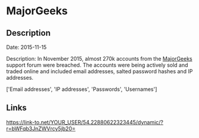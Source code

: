 # MajorGeeks

## Description

Date: 2015-11-15

Description:
In November 2015, almost 270k accounts from the <a href="http://www.majorgeeks.com" target="_blank" rel="noopener">MajorGeeks</a> support forum were breached. The accounts were being actively sold and traded online and included email addresses, salted password hashes and IP addresses.


['Email addresses', 'IP addresses', 'Passwords', 'Usernames']

## Links

https://link-to.net/YOUR_USER/54.22880622323445/dynamic/?r=bWFqb3JnZWVrcy5jb20=